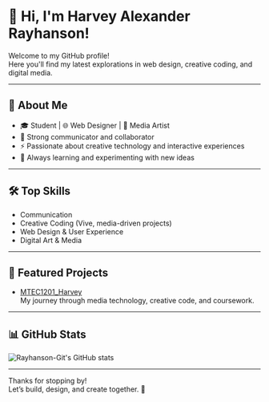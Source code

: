 # 👋 Hi, I'm Harvey Alexander Rayhanson!

Welcome to my GitHub profile!  
Here you'll find my latest explorations in web design, creative coding, and digital media.

---

## 🚀 About Me

- 🎓 Student | 🌐 Web Designer | 🎨 Media Artist
- 💬 Strong communicator and collaborator
- ⚡ Passionate about creative technology and interactive experiences
- 🧠 Always learning and experimenting with new ideas

---

## 🛠️ Top Skills

- Communication
- Creative Coding (Vive, media-driven projects)
- Web Design & User Experience
- Digital Art & Media

---

## 📌 Featured Projects

- [MTEC1201_Harvey](https://github.com/Rayhanson-Git/MTEC1201_Harvey)  
  My journey through media technology, creative code, and coursework.
---

## 📊 GitHub Stats

![Rayhanson-Git's GitHub stats](https://github-readme-stats.vercel.app/api?username=Rayhanson-Git&show_icons=true&theme=tokyonight)

---

Thanks for stopping by!  
Let’s build, design, and create together. 🚀


